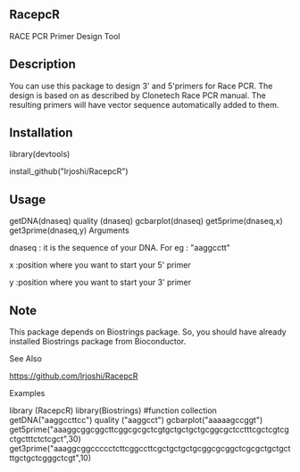 ## RacepcR

RACE PCR Primer Design Tool


## Description

You can use this package to design 3' and 5'primers for Race PCR. The design is based on as described by Clonetech Race PCR manual. The resulting primers will have vector sequence automatically added to them.

## Installation 

library(devtools)

install_github("lrjoshi/RacepcR")


## Usage

getDNA(dnaseq)
quality (dnaseq)
gcbarplot(dnaseq)
get5prime(dnaseq,x)
get3prime(dnaseq,y)
Arguments

dnaseq	: it is the sequence of your DNA. For eg : "aaggcctt"

x	:position where you want to start your 5' primer

y	:position where you want to start your 3' primer


## Note

This package depends on Biostrings package. So, you should have already installed Biostrings package from Bioconductor.

See Also

https://github.com/lrjoshi/RacepcR

Examples

library (RacepcR)
library(Biostrings)
#function collection
getDNA("aaggccttcc")
quality ("aaggcct")
gcbarplot("aaaaagccggt")
get5prime("aaaggcggcggcttcggcgcgctcgtgctgctgctgcggcgctcctttcgctcgtcgctgctttctctcgct",30)
get3prime("aaaggcggccccctcttcggccttcgctgctgctgcggcgcggctcgcgctgctgctttgctgctcgggctcgt",10)
